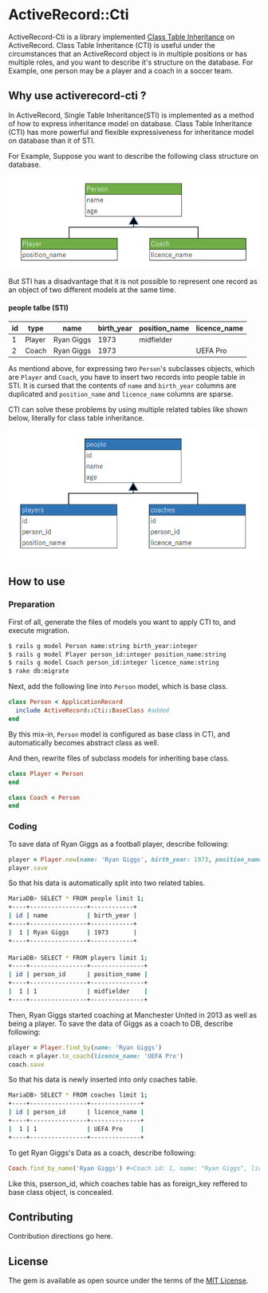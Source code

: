 # ActiveRecord::Cti
ActiveRecord-Cti is a library implemented [Class Table Inheritance](https://martinfowler.com/eaaCatalog/classTableInheritance.html) on ActiveRecord.
Class Table Inheritance (CTI) is useful under the circumstances that an ActiveRecord object is in multiple positions or has multiple roles, and you want to describe it's structure on the database. 
For Example, one person may be a player and a coach in a soccer team.

## Why use activerecord-cti ?
In ActiveRecord, Single Table Inheritance(STI) is implemented as a method of how to express inheritance model on database. Class Table Inheritance (CTI) has more powerful and flexible expressiveness for inheritance model on database than it of STI.

For Example, Suppose you want to describe the following class structure on database.

![Class Diagram](public/images/class_diagram.png)

But STI has a disadvantage that it is not possible to represent one record as an object of two different models at the same time.

#### people talbe (STI)
| id | type | name      | birth_year | position_name   | licence_name |
|----|------|-----------|------------|-----------------|---------------|
| 1  |Player| Ryan Giggs|  1973      | midfielder      |               |
| 2  |Coach | Ryan Giggs|  1973      |                 | UEFA Pro      |

As mentiond above, for expressing two `Person`'s subclasses objects, which are `Player` and `Coach`, you have to insert two records into people table in STI.
It is cursed that the contents of `name` and `birth_year` columns are duplicated and `position_name` and `licence_name` columns are sparse.

CTI can solve these problems by using multiple related tables like shown below, literally for class table inheritance.

![ER Diagram](public/images/er_diagram.png)

## How to use
### Preparation
First of all, generate the files of models you want to apply CTI to, and execute migration.

```bash
$ rails g model Person name:string birth_year:integer
$ rails g model Player person_id:integer position_name:string 
$ rails g model Coach person_id:integer licence_name:string
$ rake db:migrate
```

Next, add the following line into `Person` model, which is base class.

```ruby
class Person < ApplicationRecord
  include ActiveRecord::Cti::BaseClass #added
end
```
By this mix-in, `Person` model is configured as base class in CTI, and automatically becomes abstract class as well.

And then, rewrite files of subclass models for inheriting base class.

```ruby
class Player < Person
end
```

```ruby
class Coach < Person
end
```

### Coding
To save data of Ryan Giggs as a football player, describe following:

```ruby
player = Player.new(name: 'Ryan Giggs', birth_year: 1973, position_name: 'midfielder')
player.save
```
So that his data is automatically split into two related tables.
```bash
MariaDB> SELECT * FROM people limit 1;
+----+----------------+------------+
| id | name           | birth_year |
+----+----------------+------------+
|  1 | Ryan Giggs     | 1973       |
+----+----------------+------------+

MariaDB> SELECT * FROM players limit 1;
+----+----------------+---------------+
| id | person_id      | position_name |
+----+----------------+---------------+
|  1 | 1              | midfielder    |
+----+----------------+---------------+
```

Then, Ryan Giggs started coaching at Manchester United in 2013 as well as being a player.
To save the data of Giggs as a coach to DB, describe following:

```ruby
player = Player.find_by(name: 'Ryan Giggs')
coach = player.to_coach(licence_name: 'UEFA Pro')
coach.save
```

So that his data is newly inserted into only coaches table.
```bash
MariaDB> SELECT * FROM coaches limit 1;
+----+----------------+--------------+
| id | person_id      | licence_name |
+----+----------------+--------------+
|  1 | 1              | UEFA Pro     |
+----+----------------+--------------+
```

To get Ryan Giggs's Data as a coach, describe following:
```ruby
Coach.find_by_name('Ryan Giggs') #<Coach id: 1, name: "Ryan Giggs", licence_name: 'UEFA Pro'>
```

Like this, pserson_id, which coaches table has as foreign_key reffered to base class object, is concealed.

## Contributing
Contribution directions go here.

## License
The gem is available as open source under the terms of the [MIT License](https://opensource.org/licenses/MIT).
